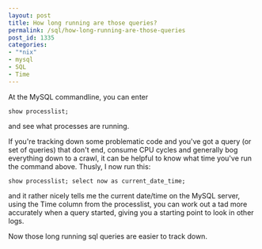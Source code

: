 ```yaml
---
layout: post
title: How long running are those queries?
permalink: /sql/how-long-running-are-those-queries
post_id: 1335
categories:
- "*nix"
- mysql
- SQL
- Time
---
```


At the MySQL commandline, you can enter

`show processlist;`

and see what processes are running.

If you're tracking down some problematic code and you've got a query (or set of queries) that don't end, consume CPU cycles and generally bog everything down to a crawl, it can be helpful to know what time you've run the command above.<!--more--> Thusly, I now run this:

`show processlist; select now as current_date_time;`

and it rather nicely tells me the current date/time on the MySQL server, using the Time column from the processlist, you can work out a tad more accurately when a query started, giving you a starting point to look in other logs.

Now those long running sql queries are easier to track down.

